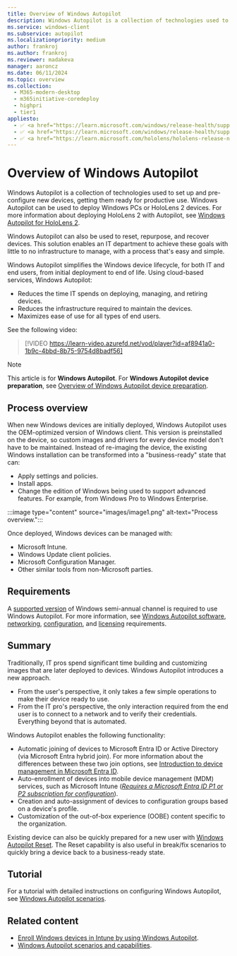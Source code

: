 ```yaml
---
title: Overview of Windows Autopilot
description: Windows Autopilot is a collection of technologies used to set up and pre-configure new devices, getting them ready for productive use.
ms.service: windows-client
ms.subservice: autopilot
ms.localizationpriority: medium
author: frankroj
ms.author: frankroj
ms.reviewer: madakeva
manager: aaroncz
ms.date: 06/11/2024
ms.topic: overview
ms.collection:
  - M365-modern-desktop
  - m365initiative-coredeploy
  - highpri
  - tier1
appliesto:
  - ✅ <a href="https://learn.microsoft.com/windows/release-health/supported-versions-windows-client" target="_blank">Windows 11</a>
  - ✅ <a href="https://learn.microsoft.com/windows/release-health/supported-versions-windows-client" target="_blank">Windows 10</a>
  - ✅ <a href="https://learn.microsoft.com/hololens/hololens-release-notes" target="_blank">Windows Holographic</a>
---
```


# Overview of Windows Autopilot

Windows Autopilot is a collection of technologies used to set up and pre-configure new devices, getting them ready for productive use. Windows Autopilot can be used to deploy Windows PCs or HoloLens 2 devices. For more information about deploying HoloLens 2 with Autopilot, see [Windows Autopilot for HoloLens 2](/hololens/hololens2-autopilot).

Windows Autopilot can also be used to reset, repurpose, and recover devices. This solution enables an IT department to achieve these goals with little to no infrastructure to manage, with a process that's easy and simple.

Windows Autopilot simplifies the Windows device lifecycle, for both IT and end users, from initial deployment to end of life. Using cloud-based services, Windows Autopilot:

- Reduces the time IT spends on deploying, managing, and retiring devices.
- Reduces the infrastructure required to maintain the devices.
- Maximizes ease of use for all types of end users.

See the following video:

> [!VIDEO https://learn-video.azurefd.net/vod/player?id=af8941a0-1b9c-4bbd-8b75-9754d8badf56]

> [!NOTE]
>
> This article is for **Windows Autopilot**. For **Windows Autopilot device preparation**, see [Overview of Windows Autopilot device preparation](device-preparation/overview.md).

## Process overview

When new Windows devices are initially deployed, Windows Autopilot uses the OEM-optimized version of Windows client. This version is preinstalled on the device, so custom images and drivers for every device model don't have to be maintained. Instead of re-imaging the device, the existing Windows installation can be transformed into a "business-ready" state that can:

- Apply settings and policies.
- Install apps.
- Change the edition of Windows being used to support advanced features. For example, from Windows Pro to Windows Enterprise.

:::image type="content" source="images/image1.png" alt-text="Process overview.":::

Once deployed, Windows devices can be managed with:

- Microsoft Intune.
- Windows Update client policies.
- Microsoft Configuration Manager.
- Other similar tools from non-Microsoft parties.

## Requirements

A [supported version](/windows/release-information/) of Windows semi-annual channel is required to use Windows Autopilot. For more information, see [Windows Autopilot software](requirements.md?tabs=software), [networking](requirements.md?tabs=networking), [configuration](requirements.md?tabs=configuration), and [licensing](requirements.md?tabs=licensing) requirements.

## Summary

Traditionally, IT pros spend significant time building and customizing images that are later deployed to devices. Windows Autopilot introduces a new approach.

- From the user's perspective, it only takes a few simple operations to make their device ready to use.
- From the IT pro's perspective, the only interaction required from the end user is to connect to a network and to verify their credentials. Everything beyond that is automated.

Windows Autopilot enables the following functionality:

- Automatic joining of devices to Microsoft Entra ID or Active Directory (via Microsoft Entra hybrid join). For more information about the differences between these two join options, see [Introduction to device management in Microsoft Entra ID](/azure/active-directory/device-management-introduction).
- Auto-enrollment of devices into mobile device management (MDM) services, such as Microsoft Intune ([*Requires a Microsoft Entra ID P1 or P2 subscription for configuration*](/windows/client-management/mdm/azure-ad-and-microsoft-intune-automatic-mdm-enrollment-in-the-new-portal)).
- Creation and auto-assignment of devices to configuration groups based on a device's profile.
- Customization of the out-of-box experience (OOBE) content specific to the organization.

Existing device can also be quickly prepared for a new user with [Windows Autopilot Reset](windows-autopilot-reset.md). The Reset capability is also useful in break/fix scenarios to quickly bring a device back to a business-ready state.

## Tutorial

For a tutorial with detailed instructions on configuring Windows Autopilot, see [Windows Autopilot scenarios](tutorial/autopilot-scenarios.md).

## Related content

- [Enroll Windows devices in Intune by using Windows Autopilot](enrollment-autopilot.md).
- [Windows Autopilot scenarios and capabilities](windows-autopilot-scenarios.md).
